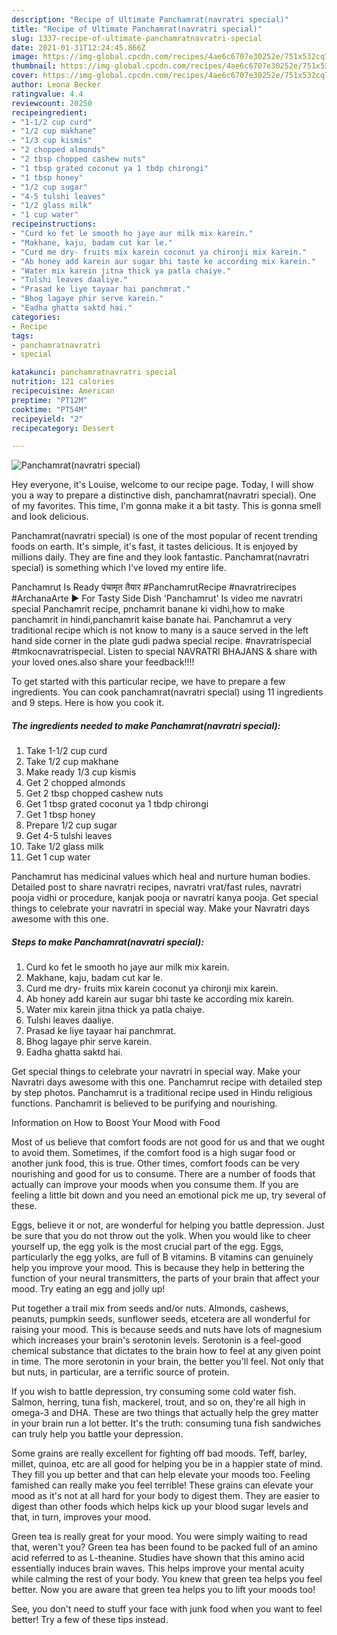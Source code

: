 ```yaml
---
description: "Recipe of Ultimate Panchamrat(navratri special)"
title: "Recipe of Ultimate Panchamrat(navratri special)"
slug: 1337-recipe-of-ultimate-panchamratnavratri-special
date: 2021-01-31T12:24:45.866Z
image: https://img-global.cpcdn.com/recipes/4ae6c6707e30252e/751x532cq70/panchamratnavratri-special-recipe-main-photo.jpg
thumbnail: https://img-global.cpcdn.com/recipes/4ae6c6707e30252e/751x532cq70/panchamratnavratri-special-recipe-main-photo.jpg
cover: https://img-global.cpcdn.com/recipes/4ae6c6707e30252e/751x532cq70/panchamratnavratri-special-recipe-main-photo.jpg
author: Leona Becker
ratingvalue: 4.4
reviewcount: 20250
recipeingredient:
- "1-1/2 cup curd"
- "1/2 cup makhane"
- "1/3 cup kismis"
- "2 chopped almonds"
- "2 tbsp chopped cashew nuts"
- "1 tbsp grated coconut ya 1 tbdp chirongi"
- "1 tbsp honey"
- "1/2 cup sugar"
- "4-5 tulshi leaves"
- "1/2 glass milk"
- "1 cup water"
recipeinstructions:
- "Curd ko fet le smooth ho jaye aur milk mix karein."
- "Makhane, kaju, badam cut kar le."
- "Curd me dry- fruits mix karein coconut ya chironji mix karein."
- "Ab honey add karein aur sugar bhi taste ke according mix karein."
- "Water mix karein jitna thick ya patla chaiye."
- "Tulshi leaves daaliye."
- "Prasad ke liye tayaar hai panchmrat."
- "Bhog lagaye phir serve karein."
- "Eadha ghatta saktd hai."
categories:
- Recipe
tags:
- panchamratnavratri
- special

katakunci: panchamratnavratri special 
nutrition: 121 calories
recipecuisine: American
preptime: "PT12M"
cooktime: "PT54M"
recipeyield: "2"
recipecategory: Dessert

---
```



![Panchamrat(navratri special)](https://img-global.cpcdn.com/recipes/4ae6c6707e30252e/751x532cq70/panchamratnavratri-special-recipe-main-photo.jpg)

Hey everyone, it's Louise, welcome to our recipe page. Today, I will show you a way to prepare a distinctive dish, panchamrat(navratri special). One of my favorites. This time, I'm gonna make it a bit tasty. This is gonna smell and look delicious.

Panchamrat(navratri special) is one of the most popular of recent trending foods on earth. It's simple, it's fast, it tastes delicious. It is enjoyed by millions daily. They are fine and they look fantastic. Panchamrat(navratri special) is something which I've loved my entire life.

Panchamrut Is Ready पंचामृत तैयार #PanchamrutRecipe #navratrirecipes #ArchanaArte ► For Tasty Side Dish &#39;Panchamrut&#39; Is video me navratri special Panchamrit recipe, pnchamrit banane ki vidhi,how to make panchamrit in hindi,panchamrit kaise banate hai. Panchamrut a very traditional recipe which is not know to many is a sauce served in the left hand side corner in the plate gudi padwa special recipe. #navratrispecial #tmkocnavratrispecial. Listen to special NAVRATRI BHAJANS &amp; share with your loved ones.also share your feedback!!!!


To get started with this particular recipe, we have to prepare a few ingredients. You can cook panchamrat(navratri special) using 11 ingredients and 9 steps. Here is how you cook it.

<!--inarticleads1-->

##### The ingredients needed to make Panchamrat(navratri special):

1. Take 1-1/2 cup curd
1. Take 1/2 cup makhane
1. Make ready 1/3 cup kismis
1. Get 2 chopped almonds
1. Get 2 tbsp chopped cashew nuts
1. Get 1 tbsp grated coconut ya 1 tbdp chirongi
1. Get 1 tbsp honey
1. Prepare 1/2 cup sugar
1. Get 4-5 tulshi leaves
1. Take 1/2 glass milk
1. Get 1 cup water


Panchamrut has medicinal values which heal and nurture human bodies. Detailed post to share navratri recipes, navratri vrat/fast rules, navratri pooja vidhi or procedure, kanjak pooja or navratri kanya pooja. Get special things to celebrate your navratri in special way. Make your Navratri days awesome with this one. 

<!--inarticleads2-->

##### Steps to make Panchamrat(navratri special):

1. Curd ko fet le smooth ho jaye aur milk mix karein.
1. Makhane, kaju, badam cut kar le.
1. Curd me dry- fruits mix karein coconut ya chironji mix karein.
1. Ab honey add karein aur sugar bhi taste ke according mix karein.
1. Water mix karein jitna thick ya patla chaiye.
1. Tulshi leaves daaliye.
1. Prasad ke liye tayaar hai panchmrat.
1. Bhog lagaye phir serve karein.
1. Eadha ghatta saktd hai.


Get special things to celebrate your navratri in special way. Make your Navratri days awesome with this one. Panchamrut recipe with detailed step by step photos. Panchamrut is a traditional recipe used in Hindu religious functions. Panchamrit is believed to be purifying and nourishing. 

Information on How to Boost Your Mood with Food


Most of us believe that comfort foods are not good for us and that we ought to avoid them. Sometimes, if the comfort food is a high sugar food or another junk food, this is true. Other times, comfort foods can be very nourishing and good for us to consume. There are a number of foods that actually can improve your moods when you consume them. If you are feeling a little bit down and you need an emotional pick me up, try several of these.

Eggs, believe it or not, are wonderful for helping you battle depression. Just be sure that you do not throw out the yolk. When you would like to cheer yourself up, the egg yolk is the most crucial part of the egg. Eggs, particularly the egg yolks, are full of B vitamins. B vitamins can genuinely help you improve your mood. This is because they help in bettering the function of your neural transmitters, the parts of your brain that affect your mood. Try eating an egg and jolly up!

Put together a trail mix from seeds and/or nuts. Almonds, cashews, peanuts, pumpkin seeds, sunflower seeds, etcetera are all wonderful for raising your mood. This is because seeds and nuts have lots of magnesium which increases your brain's serotonin levels. Serotonin is a feel-good chemical substance that dictates to the brain how to feel at any given point in time. The more serotonin in your brain, the better you'll feel. Not only that but nuts, in particular, are a terrific source of protein.

If you wish to battle depression, try consuming some cold water fish. Salmon, herring, tuna fish, mackerel, trout, and so on, they're all high in omega-3 and DHA. These are two things that actually help the grey matter in your brain run a lot better. It's the truth: consuming tuna fish sandwiches can truly help you battle your depression. 

Some grains are really excellent for fighting off bad moods. Teff, barley, millet, quinoa, etc are all good for helping you be in a happier state of mind. They fill you up better and that can help elevate your moods too. Feeling famished can really make you feel terrible! These grains can elevate your mood as it's not at all hard for your body to digest them. They are easier to digest than other foods which helps kick up your blood sugar levels and that, in turn, improves your mood.

Green tea is really great for your mood. You were simply waiting to read that, weren't you? Green tea has been found to be packed full of an amino acid referred to as L-theanine. Studies have shown that this amino acid essentially induces brain waves. This helps improve your mental acuity while calming the rest of your body. You knew that green tea helps you feel better. Now you are aware that green tea helps you to lift your moods too!

See, you don't need to stuff your face with junk food when you want to feel better! Try  a few  of  these  tips  instead.

